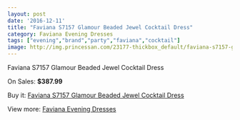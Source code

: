 ```yaml
---
layout: post
date: '2016-12-11'
title: "Faviana S7157 Glamour Beaded Jewel Cocktail Dress"
category: Faviana Evening Dresses
tags: ["evening","brand","party","faviana","cocktail"]
image: http://img.princessan.com/23177-thickbox_default/faviana-s7157-glamour-beaded-jewel-cocktail-dress.jpg
---
```

Faviana S7157 Glamour Beaded Jewel Cocktail Dress

On Sales: **$387.99**
<a href="https://www.princessan.com/en/10493-faviana-s7157-glamour-beaded-jewel-cocktail-dress.html"><amp-img layout="responsive" width="600" height="600" src="//img.princessan.com/23177-thickbox_default/faviana-s7157-glamour-beaded-jewel-cocktail-dress.jpg" alt="Faviana S7157 Glamour Beaded Jewel Cocktail Dress 0" /></a>

Buy it: [Faviana S7157 Glamour Beaded Jewel Cocktail Dress](https://www.princessan.com/en/10493-faviana-s7157-glamour-beaded-jewel-cocktail-dress.html "Faviana S7157 Glamour Beaded Jewel Cocktail Dress")

View more: [Faviana Evening Dresses](https://www.princessan.com/en/80- "Faviana Evening Dresses")
